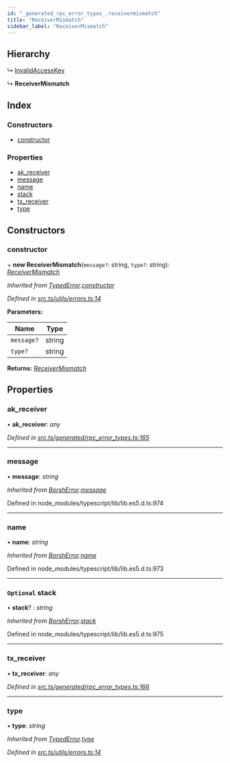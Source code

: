 ```yaml
---
id: "_generated_rpc_error_types_.receivermismatch"
title: "ReceiverMismatch"
sidebar_label: "ReceiverMismatch"
---
```


## Hierarchy

  ↳ [InvalidAccessKey](_generated_rpc_error_types_.invalidaccesskey.md)

  ↳ **ReceiverMismatch**

## Index

### Constructors

* [constructor](_generated_rpc_error_types_.receivermismatch.md#constructor)

### Properties

* [ak_receiver](_generated_rpc_error_types_.receivermismatch.md#ak_receiver)
* [message](_generated_rpc_error_types_.receivermismatch.md#message)
* [name](_generated_rpc_error_types_.receivermismatch.md#name)
* [stack](_generated_rpc_error_types_.receivermismatch.md#optional-stack)
* [tx_receiver](_generated_rpc_error_types_.receivermismatch.md#tx_receiver)
* [type](_generated_rpc_error_types_.receivermismatch.md#type)

## Constructors

###  constructor

\+ **new ReceiverMismatch**(`message?`: string, `type?`: string): *[ReceiverMismatch](_generated_rpc_error_types_.receivermismatch.md)*

*Inherited from [TypedError](_utils_errors_.typederror.md).[constructor](_utils_errors_.typederror.md#constructor)*

*Defined in [src.ts/utils/errors.ts:14](https://github.com/nearprotocol/nearlib/blob/bf1ce09/src.ts/utils/errors.ts#L14)*

**Parameters:**

Name | Type |
------ | ------ |
`message?` | string |
`type?` | string |

**Returns:** *[ReceiverMismatch](_generated_rpc_error_types_.receivermismatch.md)*

## Properties

###  ak_receiver

• **ak_receiver**: *any*

*Defined in [src.ts/generated/rpc_error_types.ts:165](https://github.com/nearprotocol/nearlib/blob/bf1ce09/src.ts/generated/rpc_error_types.ts#L165)*

___

###  message

• **message**: *string*

*Inherited from [BorshError](_utils_serialize_.borsherror.md).[message](_utils_serialize_.borsherror.md#message)*

Defined in node_modules/typescript/lib/lib.es5.d.ts:974

___

###  name

• **name**: *string*

*Inherited from [BorshError](_utils_serialize_.borsherror.md).[name](_utils_serialize_.borsherror.md#name)*

Defined in node_modules/typescript/lib/lib.es5.d.ts:973

___

### `Optional` stack

• **stack**? : *string*

*Inherited from [BorshError](_utils_serialize_.borsherror.md).[stack](_utils_serialize_.borsherror.md#optional-stack)*

Defined in node_modules/typescript/lib/lib.es5.d.ts:975

___

###  tx_receiver

• **tx_receiver**: *any*

*Defined in [src.ts/generated/rpc_error_types.ts:166](https://github.com/nearprotocol/nearlib/blob/bf1ce09/src.ts/generated/rpc_error_types.ts#L166)*

___

###  type

• **type**: *string*

*Inherited from [TypedError](_utils_errors_.typederror.md).[type](_utils_errors_.typederror.md#type)*

*Defined in [src.ts/utils/errors.ts:14](https://github.com/nearprotocol/nearlib/blob/bf1ce09/src.ts/utils/errors.ts#L14)*
